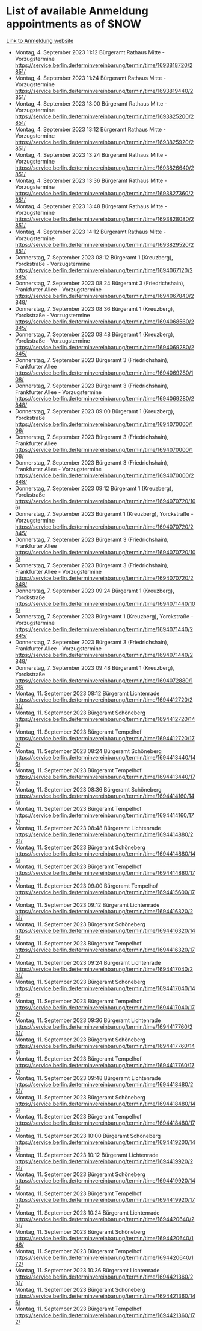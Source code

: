 # List of available Anmeldung appointments as of $NOW
[Link to Anmeldung website](https://service.berlin.de/terminvereinbarung/termin/tag.php?termin=1&anliegen[]=120686&dienstleisterlist=122210,122217,327316,122219,327312,122227,327314,122231,327346,122243,327348,122254,122252,329742,122260,329745,122262,329748,122271,327278,122273,327274,122277,327276,330436,122280,327294,122282,327290,122284,327292,122291,327270,122285,327266,122286,327264,122296,327268,150230,329760,122297,327286,122294,327284,122312,329763,122314,329775,122304,327330,122311,327334,122309,327332,317869,122281,327352,122279,329772,122283,122276,327324,122274,327326,122267,329766,122246,327318,122251,327320,122257,327322,122208,327298,122226,327300&herkunft=http%3A%2F%2Fservice.berlin.de%2Fdienstleistung%2F120686%2F)
- Montag, 4. September 2023 11:12 Bürgeramt Rathaus Mitte - Vorzugstermine https://service.berlin.de/terminvereinbarung/termin/time/1693818720/2851/
- Montag, 4. September 2023 11:24 Bürgeramt Rathaus Mitte - Vorzugstermine https://service.berlin.de/terminvereinbarung/termin/time/1693819440/2851/
- Montag, 4. September 2023 13:00 Bürgeramt Rathaus Mitte - Vorzugstermine https://service.berlin.de/terminvereinbarung/termin/time/1693825200/2851/
- Montag, 4. September 2023 13:12 Bürgeramt Rathaus Mitte - Vorzugstermine https://service.berlin.de/terminvereinbarung/termin/time/1693825920/2851/
- Montag, 4. September 2023 13:24 Bürgeramt Rathaus Mitte - Vorzugstermine https://service.berlin.de/terminvereinbarung/termin/time/1693826640/2851/
- Montag, 4. September 2023 13:36 Bürgeramt Rathaus Mitte - Vorzugstermine https://service.berlin.de/terminvereinbarung/termin/time/1693827360/2851/
- Montag, 4. September 2023 13:48 Bürgeramt Rathaus Mitte - Vorzugstermine https://service.berlin.de/terminvereinbarung/termin/time/1693828080/2851/
- Montag, 4. September 2023 14:12 Bürgeramt Rathaus Mitte - Vorzugstermine https://service.berlin.de/terminvereinbarung/termin/time/1693829520/2851/
- Donnerstag, 7. September 2023 08:12 Bürgeramt 1 (Kreuzberg), Yorckstraße - Vorzugstermine https://service.berlin.de/terminvereinbarung/termin/time/1694067120/2845/
- Donnerstag, 7. September 2023 08:24 Bürgeramt 3 (Friedrichshain), Frankfurter Allee - Vorzugstermine https://service.berlin.de/terminvereinbarung/termin/time/1694067840/2848/
- Donnerstag, 7. September 2023 08:36 Bürgeramt 1 (Kreuzberg), Yorckstraße - Vorzugstermine https://service.berlin.de/terminvereinbarung/termin/time/1694068560/2845/
- Donnerstag, 7. September 2023 08:48 Bürgeramt 1 (Kreuzberg), Yorckstraße - Vorzugstermine https://service.berlin.de/terminvereinbarung/termin/time/1694069280/2845/
- Donnerstag, 7. September 2023  Bürgeramt 3 (Friedrichshain), Frankfurter Allee https://service.berlin.de/terminvereinbarung/termin/time/1694069280/108/
- Donnerstag, 7. September 2023  Bürgeramt 3 (Friedrichshain), Frankfurter Allee - Vorzugstermine https://service.berlin.de/terminvereinbarung/termin/time/1694069280/2848/
- Donnerstag, 7. September 2023 09:00 Bürgeramt 1 (Kreuzberg), Yorckstraße https://service.berlin.de/terminvereinbarung/termin/time/1694070000/106/
- Donnerstag, 7. September 2023  Bürgeramt 3 (Friedrichshain), Frankfurter Allee https://service.berlin.de/terminvereinbarung/termin/time/1694070000/108/
- Donnerstag, 7. September 2023  Bürgeramt 3 (Friedrichshain), Frankfurter Allee - Vorzugstermine https://service.berlin.de/terminvereinbarung/termin/time/1694070000/2848/
- Donnerstag, 7. September 2023 09:12 Bürgeramt 1 (Kreuzberg), Yorckstraße https://service.berlin.de/terminvereinbarung/termin/time/1694070720/106/
- Donnerstag, 7. September 2023  Bürgeramt 1 (Kreuzberg), Yorckstraße - Vorzugstermine https://service.berlin.de/terminvereinbarung/termin/time/1694070720/2845/
- Donnerstag, 7. September 2023  Bürgeramt 3 (Friedrichshain), Frankfurter Allee https://service.berlin.de/terminvereinbarung/termin/time/1694070720/108/
- Donnerstag, 7. September 2023  Bürgeramt 3 (Friedrichshain), Frankfurter Allee - Vorzugstermine https://service.berlin.de/terminvereinbarung/termin/time/1694070720/2848/
- Donnerstag, 7. September 2023 09:24 Bürgeramt 1 (Kreuzberg), Yorckstraße https://service.berlin.de/terminvereinbarung/termin/time/1694071440/106/
- Donnerstag, 7. September 2023  Bürgeramt 1 (Kreuzberg), Yorckstraße - Vorzugstermine https://service.berlin.de/terminvereinbarung/termin/time/1694071440/2845/
- Donnerstag, 7. September 2023  Bürgeramt 3 (Friedrichshain), Frankfurter Allee - Vorzugstermine https://service.berlin.de/terminvereinbarung/termin/time/1694071440/2848/
- Donnerstag, 7. September 2023 09:48 Bürgeramt 1 (Kreuzberg), Yorckstraße https://service.berlin.de/terminvereinbarung/termin/time/1694072880/106/
- Montag, 11. September 2023 08:12 Bürgeramt Lichtenrade https://service.berlin.de/terminvereinbarung/termin/time/1694412720/231/
- Montag, 11. September 2023  Bürgeramt Schöneberg https://service.berlin.de/terminvereinbarung/termin/time/1694412720/146/
- Montag, 11. September 2023  Bürgeramt Tempelhof https://service.berlin.de/terminvereinbarung/termin/time/1694412720/172/
- Montag, 11. September 2023 08:24 Bürgeramt Schöneberg https://service.berlin.de/terminvereinbarung/termin/time/1694413440/146/
- Montag, 11. September 2023  Bürgeramt Tempelhof https://service.berlin.de/terminvereinbarung/termin/time/1694413440/172/
- Montag, 11. September 2023 08:36 Bürgeramt Schöneberg https://service.berlin.de/terminvereinbarung/termin/time/1694414160/146/
- Montag, 11. September 2023  Bürgeramt Tempelhof https://service.berlin.de/terminvereinbarung/termin/time/1694414160/172/
- Montag, 11. September 2023 08:48 Bürgeramt Lichtenrade https://service.berlin.de/terminvereinbarung/termin/time/1694414880/231/
- Montag, 11. September 2023  Bürgeramt Schöneberg https://service.berlin.de/terminvereinbarung/termin/time/1694414880/146/
- Montag, 11. September 2023  Bürgeramt Tempelhof https://service.berlin.de/terminvereinbarung/termin/time/1694414880/172/
- Montag, 11. September 2023 09:00 Bürgeramt Tempelhof https://service.berlin.de/terminvereinbarung/termin/time/1694415600/172/
- Montag, 11. September 2023 09:12 Bürgeramt Lichtenrade https://service.berlin.de/terminvereinbarung/termin/time/1694416320/231/
- Montag, 11. September 2023  Bürgeramt Schöneberg https://service.berlin.de/terminvereinbarung/termin/time/1694416320/146/
- Montag, 11. September 2023  Bürgeramt Tempelhof https://service.berlin.de/terminvereinbarung/termin/time/1694416320/172/
- Montag, 11. September 2023 09:24 Bürgeramt Lichtenrade https://service.berlin.de/terminvereinbarung/termin/time/1694417040/231/
- Montag, 11. September 2023  Bürgeramt Schöneberg https://service.berlin.de/terminvereinbarung/termin/time/1694417040/146/
- Montag, 11. September 2023  Bürgeramt Tempelhof https://service.berlin.de/terminvereinbarung/termin/time/1694417040/172/
- Montag, 11. September 2023 09:36 Bürgeramt Lichtenrade https://service.berlin.de/terminvereinbarung/termin/time/1694417760/231/
- Montag, 11. September 2023  Bürgeramt Schöneberg https://service.berlin.de/terminvereinbarung/termin/time/1694417760/146/
- Montag, 11. September 2023  Bürgeramt Tempelhof https://service.berlin.de/terminvereinbarung/termin/time/1694417760/172/
- Montag, 11. September 2023 09:48 Bürgeramt Lichtenrade https://service.berlin.de/terminvereinbarung/termin/time/1694418480/231/
- Montag, 11. September 2023  Bürgeramt Schöneberg https://service.berlin.de/terminvereinbarung/termin/time/1694418480/146/
- Montag, 11. September 2023  Bürgeramt Tempelhof https://service.berlin.de/terminvereinbarung/termin/time/1694418480/172/
- Montag, 11. September 2023 10:00 Bürgeramt Schöneberg https://service.berlin.de/terminvereinbarung/termin/time/1694419200/146/
- Montag, 11. September 2023 10:12 Bürgeramt Lichtenrade https://service.berlin.de/terminvereinbarung/termin/time/1694419920/231/
- Montag, 11. September 2023  Bürgeramt Schöneberg https://service.berlin.de/terminvereinbarung/termin/time/1694419920/146/
- Montag, 11. September 2023  Bürgeramt Tempelhof https://service.berlin.de/terminvereinbarung/termin/time/1694419920/172/
- Montag, 11. September 2023 10:24 Bürgeramt Lichtenrade https://service.berlin.de/terminvereinbarung/termin/time/1694420640/231/
- Montag, 11. September 2023  Bürgeramt Schöneberg https://service.berlin.de/terminvereinbarung/termin/time/1694420640/146/
- Montag, 11. September 2023  Bürgeramt Tempelhof https://service.berlin.de/terminvereinbarung/termin/time/1694420640/172/
- Montag, 11. September 2023 10:36 Bürgeramt Lichtenrade https://service.berlin.de/terminvereinbarung/termin/time/1694421360/231/
- Montag, 11. September 2023  Bürgeramt Schöneberg https://service.berlin.de/terminvereinbarung/termin/time/1694421360/146/
- Montag, 11. September 2023  Bürgeramt Tempelhof https://service.berlin.de/terminvereinbarung/termin/time/1694421360/172/
